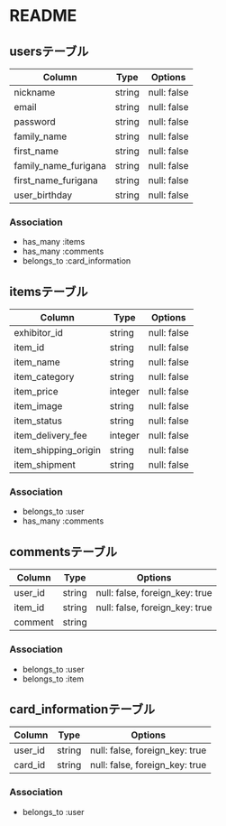 # README

## usersテーブル
| Column               | Type   | Options     |
| ---------------------|--------|-------------|
| nickname             | string | null: false |
| email                | string | null: false |
| password             | string | null: false |
| family_name          | string | null: false |
| first_name           | string | null: false |
| family_name_furigana | string | null: false |
| first_name_furigana  | string | null: false |
| user_birthday        | string | null: false |

### Association
- has_many :items
- has_many :comments
- belongs_to :card_information

## itemsテーブル
| Column               | Type    | Options     |
|----------------------|---------|-------------|
| exhibitor_id         | string  | null: false |
| item_id              | string  | null: false |
| item_name            | string  | null: false |
| item_category        | string  | null: false |
| item_price           | integer | null: false |
| item_image           | string  | null: false |
| item_status          | string  | null: false |
| item_delivery_fee    | integer | null: false |
| item_shipping_origin | string  | null: false |
| item_shipment        | string  | null: false |

### Association
- belongs_to :user
- has_many :comments

## commentsテーブル
| Column   | Type   | Options                        |
|----------|--------|--------------------------------|
| user_id  | string | null: false, foreign_key: true |
| item_id  | string | null: false, foreign_key: true |
| comment  | string |                                |

### Association
- belongs_to :user
- belongs_to :item

## card_informationテーブル
| Column  | Type   | Options                        |
|---------|--------|--------------------------------|
| user_id | string | null: false, foreign_key: true |
| card_id | string | null: false, foreign_key: true |

### Association
- belongs_to :user